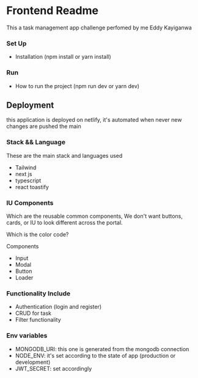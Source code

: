 # Frontend Readme

This a task management app challenge perfomed by me Eddy Kayiganwa

### Set Up

- Installation (npm install or yarn install)

### Run

- How to run the project (npm run dev or yarn dev)

## Deployment

this application is deployed on netlify, it's automated when never new changes are pushed the main

### Stack && Language

These are the main stack and languages used 

- Tailwind
- next js
- typescript
- react toastify

### IU Components

Which are the reusable common components, We don't want buttons, cards, or IU to look different across the portal.

Which is the color code? 

Components
 - Input
 - Modal
 - Button
 - Loader

 ### Functionality Include
 - Authentication (login and register)
 - CRUD for task
 - Filter functionality

### Env variables

- MONGODB_URI: this one is generated from the mongodb connection
- NODE_ENV: it's set according to the state of app (production or development)
- JWT_SECRET: set accordingly
